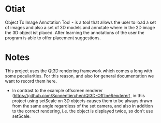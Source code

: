 # Otiat
Object To Image Annotation Tool - is a tool that allows the user to load a set of images and also a set of 3D 
models and annotate where in the 2D image the 3D object ist placed. After learning the annotations of the user 
the program is able to offer placement suggestions.

# Notes

This project uses the Qt3D rendering framework which comes a long with some peculiarities. For this reason, 
and also for general documentation we want to record them here.

* In contrast to the example offscreen renderer (https://github.com/Sonnentierchen/Qt3D-OfflineRenderer), in this project using setScale on 3D objects causes them to be always drawn from the same angle regardless of the set camera, and also in addition to the correct rendering, i.e. the object is displayed twice, so don't use setScale.
